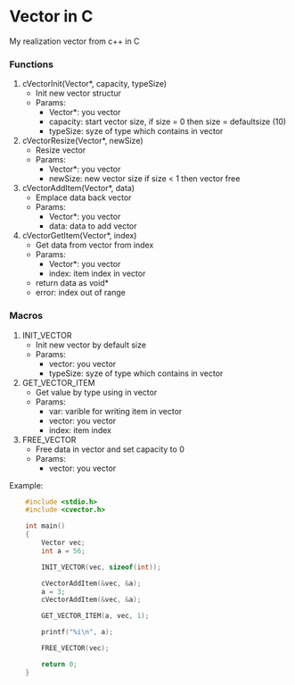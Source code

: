# Vector in C
My realization vector from c++ in C

### Functions
1. cVectorInit(Vector*, capacity, typeSize)
   * Init new vector structur
   * Params:
      * Vector*: you vector
      * capacity: start vector size, if size = 0 then size = defaultsize (10)
      * typeSize: syze of type which contains in vector
2. cVectorResize(Vector*, newSize)
   * Resize vector
   * Params:
      * Vector*: you vector
      * newSize: new vector size if size < 1 then vector free
3. cVectorAddItem(Vector*, data)
   * Emplace data back vector
   * Params:
      * Vector*: you vector
      * data: data to add vector
4. cVectorGetItem(Vector*, index)
   * Get data from vector from index
   * Params:
     * Vector*: you vector
     * index: item index in vector
   * return data as void*
   * error: index out of range

### Macros
1. INIT_VECTOR
   * Init new vector by default size
   * Params:
     * vector: you vector
     * typeSize: syze of type which contains in vector
2. GET_VECTOR_ITEM
   * Get value by type using in vector
   * Params:
     * var: varible for writing item in vector
     * vector: you vector
     * index: item index 
3. FREE_VECTOR
   * Free data in vector and set capacity to 0
   * Params:
     * vector: you vector

Example:
```c
    #include <stdio.h>
    #include <cvector.h>

    int main()
    {
        Vector vec;
        int a = 56;

        INIT_VECTOR(vec, sizeof(int));

        cVectorAddItem(&vec, &a);
        a = 3;
        cVectorAddItem(&vec, &a);

        GET_VECTOR_ITEM(a, vec, 1);

        printf("%i\n", a);

        FREE_VECTOR(vec);

        return 0;
    }
```
